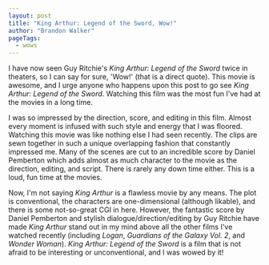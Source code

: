 ```yaml
---
layout: post
title: "King Arthur: Legend of the Sword, Wow!"
author: "Brandon Walker"
pageTags:
  - wows
---
```


I have now seen Guy Ritchie's _King Arthur: Legend of the Sword_ twice in theaters, so I can say for sure, 'Wow!' (that is a direct quote). This movie is awesome, and I urge anyone who happens upon this post to go see _King Arthur: Legend of the Sword_. Watching this film was the most fun I've had at the movies in a long time.

I was so impressed by the direction, score, and editing in this film. Almost every moment is infused with such style and energy that I was floored. Watching this movie was like nothing else I had seen recently. The clips are sewn together in such a unique overlapping fashion that constantly impressed me. Many of the scenes are cut to an incredible score by Daniel Pemberton which adds almost as much character to the movie as the direction, editing, and script. There is rarely any down time either. This is a loud, fun time at the movies.

Now, I'm not saying _King Arthur_ is a flawless movie by any means. The plot is conventional, the characters are one-dimensional (although likable), and there is some not-so-great CGI in here. However, the fantastic score by Daniel Pemberton and stylish dialogue/direction/editing by Guy Ritchie have made _King Arthur_ stand out in my mind above all the other films I've watched recently (including _Logan_, _Guardians of the Galaxy Vol. 2_, and _Wonder Woman_). _King Arthur: Legend of the Sword_ is a film that is not afraid to be interesting or unconventional, and I was wowed by it!
